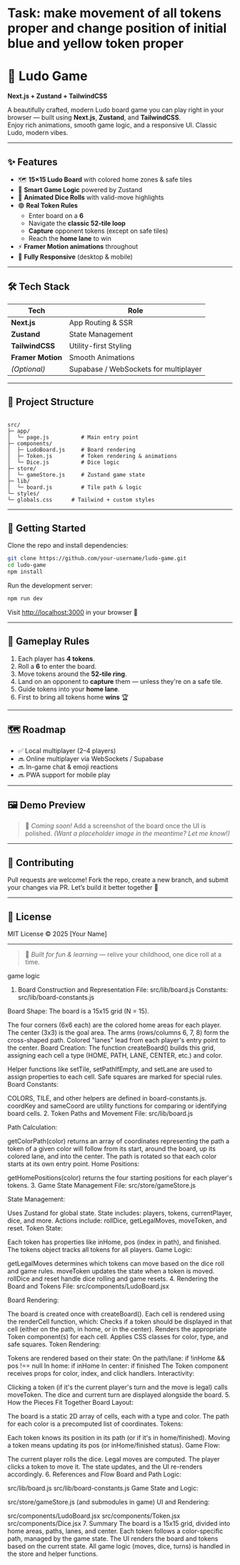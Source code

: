 # Task: make movement of all tokens proper and change position of initial blue and yellow token proper
# 🎲 Ludo Game  
**Next.js + Zustand + TailwindCSS**

A beautifully crafted, modern Ludo board game you can play right in your browser — built using **Next.js**, **Zustand**, and **TailwindCSS**.  
Enjoy rich animations, smooth game logic, and a responsive UI. Classic Ludo, modern vibes.

---

## ✨ Features

- 🗺️ **15×15 Ludo Board** with colored home zones & safe tiles  
- 🧠 **Smart Game Logic** powered by Zustand  
- 🎲 **Animated Dice Rolls** with valid-move highlights  
- 🟢 **Real Token Rules**
  - Enter board on a **6**
  - Navigate the **classic 52-tile loop**
  - **Capture** opponent tokens (except on safe tiles)
  - Reach the **home lane** to win
- ⚡ **Framer Motion animations** throughout  
- 📱 **Fully Responsive** (desktop & mobile)

---

## 🛠️ Tech Stack

| Tech             | Role                     |
|------------------|--------------------------|
| **Next.js**      | App Routing & SSR        |
| **Zustand**      | State Management         |
| **TailwindCSS**  | Utility-first Styling    |
| **Framer Motion**| Smooth Animations        |
| *(Optional)*     | Supabase / WebSockets for multiplayer |

---

## 📁 Project Structure

```

src/
├─ app/
│  └─ page.js          # Main entry point
├─ components/
│  ├─ LudoBoard.js     # Board rendering
│  ├─ Token.js         # Token rendering & animations
│  └─ Dice.js          # Dice logic
├─ store/
│  └─ gameStore.js     # Zustand game state
├─ lib/
│  └─ board.js         # Tile path & logic
└─ styles/
└─ globals.css      # Tailwind + custom styles

````

---

## 🚀 Getting Started

Clone the repo and install dependencies:

```bash
git clone https://github.com/your-username/ludo-game.git
cd ludo-game
npm install
````

Run the development server:

```bash
npm run dev
```

Visit [http://localhost:3000](http://localhost:3000) in your browser 🚀

---

## 🧩 Gameplay Rules

1. Each player has **4 tokens**.
2. Roll a **6** to enter the board.
3. Move tokens around the **52-tile ring**.
4. Land on an opponent to **capture** them — unless they're on a safe tile.
5. Guide tokens into your **home lane**.
6. First to bring all tokens home **wins** 🏆

---

## 🗺️ Roadmap

* ✅ Local multiplayer (2–4 players)
* 🔜 Online multiplayer via WebSockets / Supabase
* 🔜 In-game chat & emoji reactions
* 🔜 PWA support for mobile play

---

## 🖼️ Demo Preview

> 📌 *Coming soon!*
> Add a screenshot of the board once the UI is polished.
> *(Want a placeholder image in the meantime? Let me know!)*

---

## 🤝 Contributing

Pull requests are welcome!
Fork the repo, create a new branch, and submit your changes via PR.
Let’s build it better together 💪

---

## 📄 License

MIT License © 2025 \[Your Name]

---

> 🧠 *Built for fun & learning* — relive your childhood, one dice roll at a time.

game logic

1. Board Construction and Representation
File: src/lib/board.js
Constants: src/lib/board-constants.js

Board Shape:
The board is a 15x15 grid (N = 15).

The four corners (6x6 each) are the colored home areas for each player.
The center (3x3) is the goal area.
The arms (rows/columns 6, 7, 8) form the cross-shaped path.
Colored "lanes" lead from each player's entry point to the center.
Board Creation:
The function createBoard() builds this grid, assigning each cell a type (HOME, PATH, LANE, CENTER, etc.) and color.

Helper functions like setTile, setPathIfEmpty, and setLane are used to assign properties to each cell.
Safe squares are marked for special rules.
Board Constants:

COLORS, TILE, and other helpers are defined in board-constants.js.
coordKey and sameCoord are utility functions for comparing or identifying board cells.
2. Token Paths and Movement
File: src/lib/board.js

Path Calculation:

getColorPath(color) returns an array of coordinates representing the path a token of a given color will follow from its start, around the board, up its colored lane, and into the center.
The path is rotated so that each color starts at its own entry point.
Home Positions:

getHomePositions(color) returns the four starting positions for each player's tokens.
3. Game State Management
File: src/store/gameStore.js

State Management:

Uses Zustand for global state.
State includes: players, tokens, currentPlayer, dice, and more.
Actions include: rollDice, getLegalMoves, moveToken, and reset.
Token State:

Each token has properties like inHome, pos (index in path), and finished.
The tokens object tracks all tokens for all players.
Game Logic:

getLegalMoves determines which tokens can move based on the dice roll and game rules.
moveToken updates the state when a token is moved.
rollDice and reset handle dice rolling and game resets.
4. Rendering the Board and Tokens
File: src/components/LudoBoard.jsx

Board Rendering:

The board is created once with createBoard().
Each cell is rendered using the renderCell function, which:
Checks if a token should be displayed in that cell (either on the path, in home, or in the center).
Renders the appropriate Token component(s) for each cell.
Applies CSS classes for color, type, and safe squares.
Token Rendering:

Tokens are rendered based on their state:
On the path/lane: if !inHome && pos !== null
In home: if inHome
In center: if finished
The Token component receives props for color, index, and click handlers.
Interactivity:

Clicking a token (if it's the current player's turn and the move is legal) calls moveToken.
The dice and current turn are displayed alongside the board.
5. How the Pieces Fit Together
Board Layout:

The board is a static 2D array of cells, each with a type and color.
The path for each color is a precomputed list of coordinates.
Tokens:

Each token knows its position in its path (or if it's in home/finished).
Moving a token means updating its pos (or inHome/finished status).
Game Flow:

The current player rolls the dice.
Legal moves are computed.
The player clicks a token to move it.
The state updates, and the UI re-renders accordingly.
6. References and Flow
Board and Path Logic:

src/lib/board.js
src/lib/board-constants.js
Game State and Logic:

src/store/gameStore.js
(and submodules in game)
UI and Rendering:

src/components/LudoBoard.jsx
src/components/Token.jsx
src/components/Dice.jsx
7. Summary
The board is a 15x15 grid, divided into home areas, paths, lanes, and center.
Each token follows a color-specific path, managed by the game state.
The UI renders the board and tokens based on the current state.
All game logic (moves, dice, turns) is handled in the store and helper functions.
